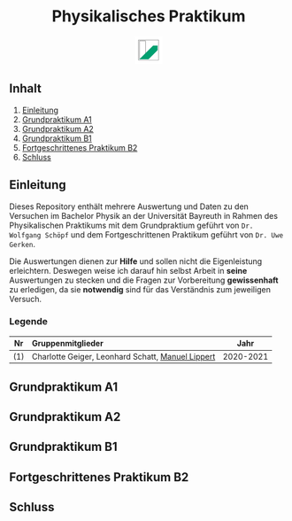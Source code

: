 <h1 align="center">Physikalisches Praktikum</h1>
<p align="center">
  <img src="Bilder/1582619827577.jpeg" width = 50/>
</p>

## Inhalt
1) [Einleitung](#einleitung)
2) [Grundpraktikum A1](#grundpraktikum-a1)
3) [Grundpraktikum A2](#grundpraktikum-a2)
4) [Grundpraktikum B1](#grundpraktikum-b1)
5) [Fortgeschrittenes Praktikum B2](#fortgeschrittenes-praktikum-b2)
6) [Schluss](#schluss)

## Einleitung
Dieses Repository enthält mehrere Auswertung und Daten zu den Versuchen im Bachelor Physik an der Universität Bayreuth in Rahmen des Physikalischen Praktikums mit dem Grundpraktium geführt von ``Dr. Wolfgang Schöpf`` und dem Fortgeschrittenen Praktikum geführt von ``Dr. Uwe Gerken``.

Die Auswertungen dienen zur **Hilfe** und sollen nicht die Eigenleistung erleichtern. Deswegen weise ich darauf hin selbst Arbeit in **seine** Auswertungen zu stecken und die Fragen zur Vorbereitung **gewissenhaft** zu erledigen, da sie **notwendig** sind für das Verständnis zum jeweiligen Versuch.

### Legende

| Nr  | Gruppenmitglieder | Jahr |
|:---:|:------------------|:----:|
| (1) | Charlotte Geiger, Leonhard Schatt, [Manuel Lippert](https://github.com/ManeLippert) | 2020-2021 |

## Grundpraktikum A1 

## Grundpraktikum A2

## Grundpraktikum B1

## Fortgeschrittenes Praktikum B2

## Schluss